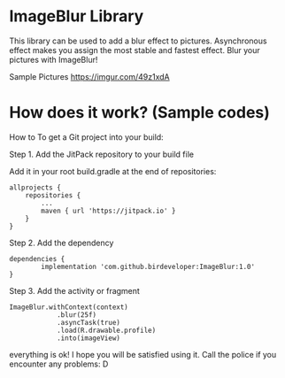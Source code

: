 # ImageBlur Library
This library can be used to add a blur effect to pictures. Asynchronous effect makes you assign the most stable and fastest effect. Blur your pictures with ImageBlur!

Sample Pictures
https://imgur.com/49z1xdA


# How does it work? (Sample codes)
How to
To get a Git project into your build:

Step 1. Add the JitPack repository to your build file

Add it in your root build.gradle at the end of repositories:

	allprojects {
		repositories {
			...
			maven { url 'https://jitpack.io' }
		}
	}
Step 2. Add the dependency

	dependencies {
	        implementation 'com.github.birdeveloper:ImageBlur:1.0'
	}
	
Step 3. Add the activity or fragment


	ImageBlur.withContext(context)
                .blur(25f)
                .asyncTask(true)
                .load(R.drawable.profile)
                .into(imageView)
		
everything is ok! I hope you will be satisfied using it. Call the police if you encounter any problems: D
